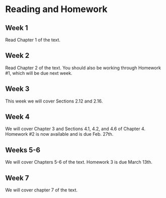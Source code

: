 # Reading and Homework

## Week 1

Read Chapter 1 of the text.


## Week 2

Read Chapter 2 of the text.
You should also be working through Homework #1, which will be due next week.

## Week 3  

This week we will cover Sections 2.12 and 2.16.

## Week 4

We will cover Chapter 3 and Sections 4.1, 4.2, and 4.6 of Chapter 4.
Homework #2 is now available and is due Feb. 27th.

## Weeks 5-6

We will cover Chapters 5-6 of the text.
Homework 3 is due March 13th.

## Week 7

We will cover chapter 7 of the text.

